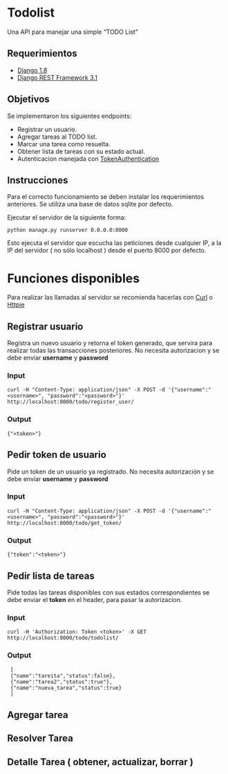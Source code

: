 # Todolist
Una API para manejar una simple “TODO List”
## Requerimientos
* [Django 1.8](https://www.djangoproject.com/)
* [Django REST Framework 3.1](http://www.django-rest-framework.org/)

## Objetivos
Se implementaron los siguientes endpoints:
* Registrar un usuario.
* Agregar tareas al TODO list.
* Marcar una tarea como resuelta.
* Obtener lista de tareas con su estado actual.
* Autenticacion manejada con [TokenAuthentication](http://www.django-rest-framework.org/api-guide/authentication/#tokenauthentication)

## Instrucciones

Para el correcto funcionamiento se deben instalar los requerimientos anteriores. Se utiliza una base de datos sqlite por defecto.

Ejecutar el servidor de la siguiente forma:

```
python manage.py runserver 0.0.0.0:8000
```
Esto ejecuta el servidor que escucha las peticiones desde cualquier IP, a la IP del servidor ( no sólo localhost ) desde el puerto 8000 por defecto.

# Funciones disponibles

Para realizar las llamadas al servidor se recomienda hacerlas con [Curl](http://curl.haxx.se/) o [Httpie](https://github.com/jkbrzt/httpie)

## Registrar usuario

Registra un nuevo usuario y retorna el token generado, que servira para realizar todas las transacciones posteriores. No necesita autorizacion y se debe enviar **username** y **password**

### Input
```
curl -H "Content-Type: application/json" -X POST -d '{"username":"<username>", "password":"<password>"}' http://localhost:8000/todo/register_user/
```
### Output
```
{"<token>"}
```

## Pedir token de usuario

Pide un token de un usuario ya registrado. No necesita autorizaci&oacute;n y se debe enviar **username** y **password**
### Input
```
curl -H "Content-Type: application/json" -X POST -d '{"username":"<username>", "password":"<password>"}' http://localhost:8000/todo/get_token/
```
### Output
```
{"token":"<token>"}
```

## Pedir lista de tareas

Pide todas las tareas disponibles con sus estados correspondientes se debe enviar el **token** en el header, para pasar la autorizacion.

### Input
```
curl -H 'Authorization: Token <token>' -X GET http://localhost:8000/todo/todolist/
```
### Output
```
 [
 {"name":"tareita","status":false},
 {"name":"tarea2","status":true"},
 {"name":"nueva_tarea","status":true}
 ]
```

## Agregar tarea

## Resolver Tarea

## Detalle Tarea ( obtener, actualizar, borrar )

